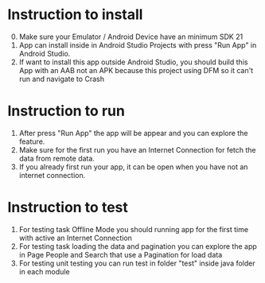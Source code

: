 
# Instruction to install
0. Make sure your Emulator / Android Device have an minimum SDK 21
1. App can install inside in Android Studio Projects with press "Run App" in Android Studio.
2. If want to install this app outside Android Studio, you should build this App with an AAB not an APK because this project using DFM so it can't run and navigate to Crash

# Instruction to run
1. After press "Run App" the app will be appear and you can explore the feature.
2. Make sure for the first run you have an Internet Connection for fetch the data from remote data.
3. If you already first run your app, it can be open when you have not an internet connection.

# Instruction to test
1. For testing task Offline Mode you should running app for the first time with active an Internet Connection
2. For testing task loading the data and pagination you can explore the app in Page People and Search that use a Pagination for load data
3. For testing unit testing you can run test in folder "test" inside java folder in each module
